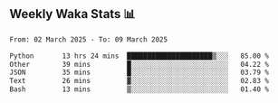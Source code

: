 ## Weekly Waka Stats 📊
<!--START_SECTION:waka-->

```txt
From: 02 March 2025 - To: 09 March 2025

Python       13 hrs 24 mins  █████████████████████▒░░░   85.00 %
Other        39 mins         █░░░░░░░░░░░░░░░░░░░░░░░░   04.22 %
JSON         35 mins         █░░░░░░░░░░░░░░░░░░░░░░░░   03.79 %
Text         26 mins         ▓░░░░░░░░░░░░░░░░░░░░░░░░   02.83 %
Bash         13 mins         ▒░░░░░░░░░░░░░░░░░░░░░░░░   01.40 %
```

<!--END_SECTION:waka-->

<!--

Here are some ideas to get you started:

- 🔭 I’m currently working on (way to add branches committed on)
- 🌱 I’m currently learning Web Frameworks and Machine Learning! (Lisp, JS (react & angular), Python, and __)
- 💬 Ask me about ...
- 📫 How to reach me: 
- 😄 Pronouns: He/Him/His
- ⚡ Fun fact: ...

that-recsys-lab
-->
